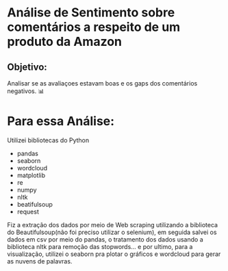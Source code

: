# Análise de Sentimento sobre comentários a respeito de um produto da Amazon

## Objetivo:
Analisar se as avaliaçoes estavam boas e os gaps dos comentários negativos. :bar_chart:

# Para essa Análise:
Utilizei bibliotecas do Python

- pandas
- seaborn
- wordcloud
- matplotlib
- re
- numpy
- nltk
- beatifulsoup
- request

Fiz a extração dos dados por meio de Web scraping utilizando a biblioteca do Beautifulsoup(não foi preciso utilizar o selenium), em seguida salvei os dados em csv por meio do pandas, o tratamento dos dados usando a biblioteca nltk para remoção das stopwords... e por ultimo, para a visualização, utilizei o seaborn pra plotar o gráficos e wordcloud para gerar as nuvens de palavras. 